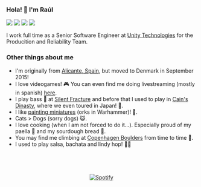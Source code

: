 ### Hola! 👋 I'm Raúl

![](https://vistr.dev/badge?repo=raulcanales.raulcanales)
[![](https://img.shields.io/badge/-@racr4-%231DA1F2?style=flat-square&logo=twitter&logoColor=ffffff)](https://twitter.com/racr4)
[![](https://img.shields.io/badge/-@raulcanales-%23181717?style=flat-square&logo=github)](https://github.com/raulcanales)
[![](https://img.shields.io/badge/-Ra%C3%BAl%20A.%20Canales-blue?style=flat-square&logo=Linkedin&logoColor=white&link=https://www.linkedin.com/in/raulcanales/)](https://www.linkedin.com/in/raulcanales/)

I work full time as a Senior Software Engineer at [Unity Technologies](https://github.com/Unity-Technologies) for the Producition and Reliability Team.

### Other things about me

- I'm originally from [Alicante, Spain](https://www.google.com/maps/place/Alicante,+Spain/@38.3578732,-0.4900337,14z/data=!3m1!4b1!4m5!3m4!1s0xd6235da3b9dab4b:0x1d7da872ac0b81e3!8m2!3d38.3459963!4d-0.4906855), but moved to Denmark in September 2015!
- I love videogames! 🎮 You can even find me doing livestreaming (mostly in spanish) [here](https://www.twitch.tv/dank0ner).
- I play bass 🎸 at [Silent Fracture](https://open.spotify.com/artist/0OpwhKR5LfYnuCOB217pLf) and before that I used to play in [Cain's Dinasty](https://open.spotify.com/artist/43RNRUJ0fL3Yl7W1Z0ONeR), where we even toured in Japan! 🤘.
- I like [painting miniatures](https://instagram.com/dank0ne_minis) (orks in Warhammer)! 🎨.
- Cats > Dogs (sorry dogs) 😺.
- I love cooking (when I am not forced to do it...). Especially proud of my paella 🥘 and my sourdough bread 🍞.
- You may find me climbing at [Copenhagen Boulders](https://www.boulders.dk/) from time to time 🧗.
- I used to play salsa, bachata and lindy hop! 💃🕺
<br/><br/><br/><br/>
<p align="center" style="margin-top: 20px;">
  <a href="https://open.spotify.com/user/dank0ne">
    <img src="https://novatorem-raulcanales.vercel.app/api/spotify?background_color=0d1117&border_color=ffffff" alt="Spotify"/>
  </a>
</p>
